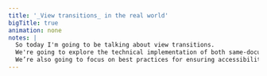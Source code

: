 ```yaml
---
title: '_View transitions_ in the real world'
bigTitle: true
animation: none
notes: |
  So today I'm going to be talking about view transitions.
  We're going to explore the technical implementation of both same-document and cross-document view transitions, through real world examples.
  We’re also going to focus on best practices for ensuring accessibility, enhancing usability, and improving the overall experience.
---
```


<br>
